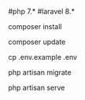 #php 7.*
#laravel 8.*

composer install

composer update

cp .env.example .env

php artisan migrate

php artisan serve



